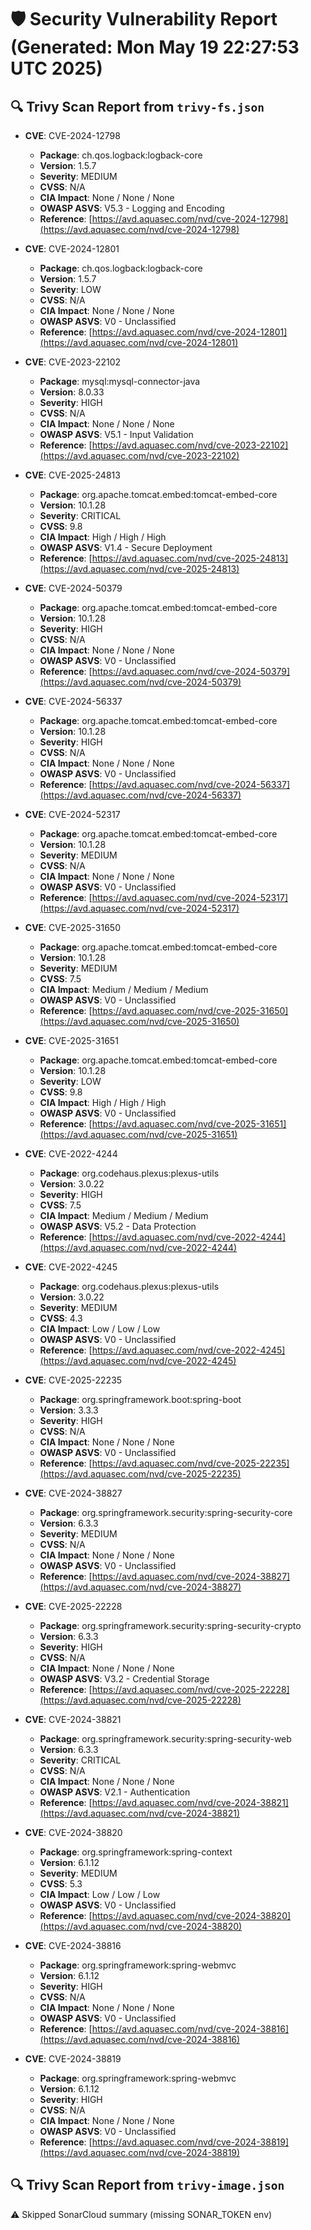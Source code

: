 # 🛡️ Security Vulnerability Report (Generated: Mon May 19 22:27:53 UTC 2025)


## 🔍 Trivy Scan Report from `trivy-fs.json`
- **CVE**: CVE-2024-12798  
  - **Package**: ch.qos.logback:logback-core  
  - **Version**: 1.5.7  
  - **Severity**: MEDIUM  
  - **CVSS**: N/A  
  - **CIA Impact**: None / None / None  
  - **OWASP ASVS**: V5.3 - Logging and Encoding  
  - **Reference**: [https://avd.aquasec.com/nvd/cve-2024-12798](https://avd.aquasec.com/nvd/cve-2024-12798)  

- **CVE**: CVE-2024-12801  
  - **Package**: ch.qos.logback:logback-core  
  - **Version**: 1.5.7  
  - **Severity**: LOW  
  - **CVSS**: N/A  
  - **CIA Impact**: None / None / None  
  - **OWASP ASVS**: V0 - Unclassified  
  - **Reference**: [https://avd.aquasec.com/nvd/cve-2024-12801](https://avd.aquasec.com/nvd/cve-2024-12801)  

- **CVE**: CVE-2023-22102  
  - **Package**: mysql:mysql-connector-java  
  - **Version**: 8.0.33  
  - **Severity**: HIGH  
  - **CVSS**: N/A  
  - **CIA Impact**: None / None / None  
  - **OWASP ASVS**: V5.1 - Input Validation  
  - **Reference**: [https://avd.aquasec.com/nvd/cve-2023-22102](https://avd.aquasec.com/nvd/cve-2023-22102)  

- **CVE**: CVE-2025-24813  
  - **Package**: org.apache.tomcat.embed:tomcat-embed-core  
  - **Version**: 10.1.28  
  - **Severity**: CRITICAL  
  - **CVSS**: 9.8  
  - **CIA Impact**: High / High / High  
  - **OWASP ASVS**: V1.4 - Secure Deployment  
  - **Reference**: [https://avd.aquasec.com/nvd/cve-2025-24813](https://avd.aquasec.com/nvd/cve-2025-24813)  

- **CVE**: CVE-2024-50379  
  - **Package**: org.apache.tomcat.embed:tomcat-embed-core  
  - **Version**: 10.1.28  
  - **Severity**: HIGH  
  - **CVSS**: N/A  
  - **CIA Impact**: None / None / None  
  - **OWASP ASVS**: V0 - Unclassified  
  - **Reference**: [https://avd.aquasec.com/nvd/cve-2024-50379](https://avd.aquasec.com/nvd/cve-2024-50379)  

- **CVE**: CVE-2024-56337  
  - **Package**: org.apache.tomcat.embed:tomcat-embed-core  
  - **Version**: 10.1.28  
  - **Severity**: HIGH  
  - **CVSS**: N/A  
  - **CIA Impact**: None / None / None  
  - **OWASP ASVS**: V0 - Unclassified  
  - **Reference**: [https://avd.aquasec.com/nvd/cve-2024-56337](https://avd.aquasec.com/nvd/cve-2024-56337)  

- **CVE**: CVE-2024-52317  
  - **Package**: org.apache.tomcat.embed:tomcat-embed-core  
  - **Version**: 10.1.28  
  - **Severity**: MEDIUM  
  - **CVSS**: N/A  
  - **CIA Impact**: None / None / None  
  - **OWASP ASVS**: V0 - Unclassified  
  - **Reference**: [https://avd.aquasec.com/nvd/cve-2024-52317](https://avd.aquasec.com/nvd/cve-2024-52317)  

- **CVE**: CVE-2025-31650  
  - **Package**: org.apache.tomcat.embed:tomcat-embed-core  
  - **Version**: 10.1.28  
  - **Severity**: MEDIUM  
  - **CVSS**: 7.5  
  - **CIA Impact**: Medium / Medium / Medium  
  - **OWASP ASVS**: V0 - Unclassified  
  - **Reference**: [https://avd.aquasec.com/nvd/cve-2025-31650](https://avd.aquasec.com/nvd/cve-2025-31650)  

- **CVE**: CVE-2025-31651  
  - **Package**: org.apache.tomcat.embed:tomcat-embed-core  
  - **Version**: 10.1.28  
  - **Severity**: LOW  
  - **CVSS**: 9.8  
  - **CIA Impact**: High / High / High  
  - **OWASP ASVS**: V0 - Unclassified  
  - **Reference**: [https://avd.aquasec.com/nvd/cve-2025-31651](https://avd.aquasec.com/nvd/cve-2025-31651)  

- **CVE**: CVE-2022-4244  
  - **Package**: org.codehaus.plexus:plexus-utils  
  - **Version**: 3.0.22  
  - **Severity**: HIGH  
  - **CVSS**: 7.5  
  - **CIA Impact**: Medium / Medium / Medium  
  - **OWASP ASVS**: V5.2 - Data Protection  
  - **Reference**: [https://avd.aquasec.com/nvd/cve-2022-4244](https://avd.aquasec.com/nvd/cve-2022-4244)  

- **CVE**: CVE-2022-4245  
  - **Package**: org.codehaus.plexus:plexus-utils  
  - **Version**: 3.0.22  
  - **Severity**: MEDIUM  
  - **CVSS**: 4.3  
  - **CIA Impact**: Low / Low / Low  
  - **OWASP ASVS**: V0 - Unclassified  
  - **Reference**: [https://avd.aquasec.com/nvd/cve-2022-4245](https://avd.aquasec.com/nvd/cve-2022-4245)  

- **CVE**: CVE-2025-22235  
  - **Package**: org.springframework.boot:spring-boot  
  - **Version**: 3.3.3  
  - **Severity**: HIGH  
  - **CVSS**: N/A  
  - **CIA Impact**: None / None / None  
  - **OWASP ASVS**: V0 - Unclassified  
  - **Reference**: [https://avd.aquasec.com/nvd/cve-2025-22235](https://avd.aquasec.com/nvd/cve-2025-22235)  

- **CVE**: CVE-2024-38827  
  - **Package**: org.springframework.security:spring-security-core  
  - **Version**: 6.3.3  
  - **Severity**: MEDIUM  
  - **CVSS**: N/A  
  - **CIA Impact**: None / None / None  
  - **OWASP ASVS**: V0 - Unclassified  
  - **Reference**: [https://avd.aquasec.com/nvd/cve-2024-38827](https://avd.aquasec.com/nvd/cve-2024-38827)  

- **CVE**: CVE-2025-22228  
  - **Package**: org.springframework.security:spring-security-crypto  
  - **Version**: 6.3.3  
  - **Severity**: HIGH  
  - **CVSS**: N/A  
  - **CIA Impact**: None / None / None  
  - **OWASP ASVS**: V3.2 - Credential Storage  
  - **Reference**: [https://avd.aquasec.com/nvd/cve-2025-22228](https://avd.aquasec.com/nvd/cve-2025-22228)  

- **CVE**: CVE-2024-38821  
  - **Package**: org.springframework.security:spring-security-web  
  - **Version**: 6.3.3  
  - **Severity**: CRITICAL  
  - **CVSS**: N/A  
  - **CIA Impact**: None / None / None  
  - **OWASP ASVS**: V2.1 - Authentication  
  - **Reference**: [https://avd.aquasec.com/nvd/cve-2024-38821](https://avd.aquasec.com/nvd/cve-2024-38821)  

- **CVE**: CVE-2024-38820  
  - **Package**: org.springframework:spring-context  
  - **Version**: 6.1.12  
  - **Severity**: MEDIUM  
  - **CVSS**: 5.3  
  - **CIA Impact**: Low / Low / Low  
  - **OWASP ASVS**: V0 - Unclassified  
  - **Reference**: [https://avd.aquasec.com/nvd/cve-2024-38820](https://avd.aquasec.com/nvd/cve-2024-38820)  

- **CVE**: CVE-2024-38816  
  - **Package**: org.springframework:spring-webmvc  
  - **Version**: 6.1.12  
  - **Severity**: HIGH  
  - **CVSS**: N/A  
  - **CIA Impact**: None / None / None  
  - **OWASP ASVS**: V0 - Unclassified  
  - **Reference**: [https://avd.aquasec.com/nvd/cve-2024-38816](https://avd.aquasec.com/nvd/cve-2024-38816)  

- **CVE**: CVE-2024-38819  
  - **Package**: org.springframework:spring-webmvc  
  - **Version**: 6.1.12  
  - **Severity**: HIGH  
  - **CVSS**: N/A  
  - **CIA Impact**: None / None / None  
  - **OWASP ASVS**: V0 - Unclassified  
  - **Reference**: [https://avd.aquasec.com/nvd/cve-2024-38819](https://avd.aquasec.com/nvd/cve-2024-38819)  


## 🔍 Trivy Scan Report from `trivy-image.json`

⚠️ Skipped SonarCloud summary (missing SONAR_TOKEN env)
